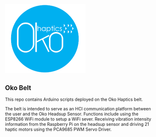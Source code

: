 # <img src="_images/oko_haptics.png" alt="drawing" width="265"/>

## Oko Belt

This repo contains Arduino scripts deployed on the Oko Haptics belt.

The belt is intended to serve as an HCI communication platform between the user and the Oko Headsup Sensor. Functions include using the ESP8266 WiFi module to setup a WiFi sever. Receiving vibration intensity information from the Raspberry Pi on the headsup sensor and driving 21 haptic motors using the PCA9685 PWM Servo Driver.

